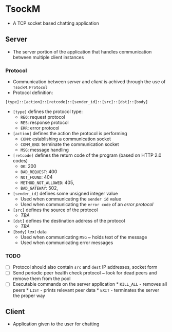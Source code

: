 # TsockM

* A TCP socket based chatting application

## Server

* The server portion of the application that handles communication between multiple client instances

### Protocol

* Communication between *server* and *client* is achived through the use of `TsockM.Protocol` 
* Protocol definition:
```
[type]::[action]::[retcode]::[sender_id]::[src]::[dst]::[body]
```
* `[type]` defines the protocol type:
    * `REQ`: request protocol
    * `RES`: response protocol
    * `ERR`: error protocol
* `[action]` defines the action the protocol is performing
    * `COMM`: establishing a communication socket
    * `COMM_END`: terminate the communication socket
    * `MSG`: message handling 
* `[retcode]` defines the return code of the program (based on HTTP 2.0 codes)
    * `OK`: 200
    * `BAD_REQUEST`: 400
    * `NOT_FOUND`: 404
    * `METHOD_NOT_ALLOWED`: 405,
    * `BAD_GATEWAY`: 502,
* `[sender_id]` defines some unsigned integer value
    * Used when communicating the `sender id` value
    * Used when communicating the `error code` of an *error protocol*
* `[src]` defines the source of the protocol
    * *TBA*
* `[dst]` defines the destination address of the protocol
    * *TBA*
* `[body]` text data
    * Used when communicating `MSG` ~ holds text of the message
    * Used when communicating error messages

### TODO

* [ ] Protocol should also contain `src` and `dest` IP addresses, socket form
* [ ] Send periodic peer health check protocol ~ look for dead peers and remove them from the pool
* [ ] Executable commands on the server application
        * `KILL_ALL` - removes all peers
        * `LIST`     - prints relevant peer data
        * `EXIT`     - terminates the server the proper way

## Client

* Application given to the user for chatting
